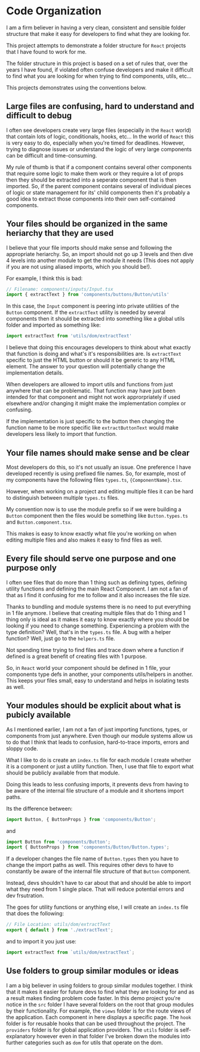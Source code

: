 # Code Organization

I am a firm believer in having a very clean, consistent and sensible folder structure that make it easy for developers to find what they are looking for.

This project attempts to demonstrate a folder structure for `React` projects that I have found to work for me.

The folder structure in this project is based on a set of rules that, over the years I have found, if violated often confuse developers and make it difficult to find what you are looking for when trying to find components, utils, etc...

This projects demonstrates using the conventions below.

## Large files are confusing, hard to understand and difficult to debug

I often see developers create very large files (especially in the `React` world) that contain lots of logic, conditionals, hooks, etc... In the world of `React` this is very easy to do, especially when you're timed for deadlines. However, trying to diagnose issues or understand the logic of very large components can be difficult and time-consuming.

My rule of thumb is that if a component contains several other components that require some logic to make them work or they require a lot of props then they should be extracted into a seperate component that is then imported. So, if the parent component contains several of individual pieces of logic or state
management for its' child components then it's probably a good
idea to extract those components into their own self-contained components.

## Your files should be organized in the same heriarchy that they are used

I believe that your file imports should make sense and following
the appropriate heriarchy. So, an import should not go up 3 levels
and then dive 4 levels into another module to get the module it needs (This does not apply if you are not using aliased imports, which you should be!).

For example, I think this is bad:

```javascript
// Filename: components/inputs/Input.tsx
import { extractText } from 'components/buttons/Button/utils'
```

In this case, the `Input` component is peering into private utilities of the `Button` component. If the `extractText` utility is needed by several components then it should be extracted into something like a global utils folder and imported as something like:

```javascript
import extractText from 'utils/dom/extractText'
```

I believe that doing this encourages developers to think about what exactly that function is doing and what's it's responsibilities are. Is `extractText` specific to just the HTML button or should it be generic to any HTML element. The answer to your question will potentially change the implementation details.

When developers are allowed to import utils and functions from just anywhere that can be problematic. That function may have just been intended for that component and might not work approrpriately if used elsewhere and/or changing it might make the implementation complex or confusing.

If the implementation is just specific to the button then changing the function name to be more specific like `extractButtonText` would make developers less likely to import that function.

## Your file names should make sense and be clear

Most developers do this, so it's not usually an issue. One preference I have developed recently is using prefixed file names. So, for example, most of my components have the following files `types.ts`, `{ComponentName}.tsx`.

However, when working on a project and editing multiple files it can be hard to distinguish between multiple `types.ts` files.

My convention now is to use the module prefix so if we were building a `Button` component then the files would be something like `Button.types.ts` and `Button.component.tsx`.

This makes is easy to know exactly what file you're working on when editing multiple files and also makes it easy to find files as well.

## Every file should serve one purpose and one purpose only

I often see files that do more than 1 thing such as defining types, defining utility functions and defining the main React Component. I am not a fan of that as I find it confusing for me to follow and it also increases the file size.

Thanks to bundling and module systems there is no need to put everything in 1 file anymore. I believe that creating multiple files that do 1 thing and 1 thing only is ideal as it makes it easy to know exactly where you should be looking if you need to change something. Experiencing a problem with the type definition? Well, that's in the `types.ts` file. A bug with a helper function? Well, just go to the `helpers.ts` file.

Not spending time trying to find files and trace down where a function if defined is a great benefit of creating files with 1 purpose.

So, in `React` world your component should be defined in 1 file, your components type defs in another, your components utils/helpers in another. This keeps your files small, easy to understand and helps in isolating tests as well.

## Your modules should be explicit about what is pubicly available

As I mentioned earlier, I am not a fan of just importing functions, types, or components from just anywhere. Even though our module systems allow us to do that I think that leads to confusion, hard-to-trace imports, errors and sloppy code.

What I like to do is create an `index.ts` file for each module I create whether it is a component or just a utility function. Then, I use that file to export what should be publicly available from that module.

Doing this leads to less confusing imports, it prevents devs from having to be aware of the internal file structure of a module and it shortens import paths.

Its the difference between:

```javascript
import Button, { ButtonProps } from 'components/Button';
```

and

```javascript
import Button from 'components/Button';
import { ButtonProps } from 'components/Button/Button.types';
```

If a developer changes the file name of `Button.types` then you have to change the import paths as well. This requires other devs to have to constantly be aware of the internal file structure of that `Button` component.

Instead, devs shouldn't have to car about that and should be able to import what they need from 1 single place. That will reduce potential errors and dev frsutration.

The goes for utility functions or anything else, I will create an `index.ts` file that does the following:

```javascript
// File Location: utils/dom/extractText
export { default } from './extractText';
```

and to import it you just use:

```javascript
import extractText from `utils/dom/extractText`;
```

## Use folders to group similar modules or ideas

I am a big believer in using folders to group similar modules together. I think that it makes it easier for future devs to find what they are looking for and as a result makes finding problem code faster. In this demo project you're notice in the `src` folder I have several folders on the root that group modules by their functionality. For example, the `views` folder is for the route views of the application. Each component in here displays a specific page. The `hook` folder is for reusable hooks that can be used throughout the project. The `providers` folder is for global application providers. The `utils` folder is self-explanatory however even in that folder I've broken down the modules into further categories such as `dom` for utils that operate on the dom.
